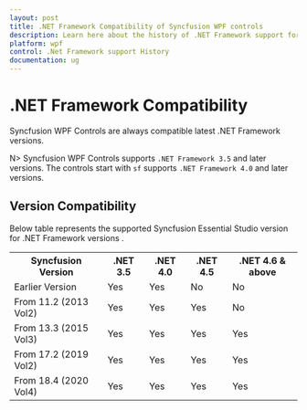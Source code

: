 ```yaml
---
layout: post
title: .NET Framework Compatibility of Syncfusion WPF controls
description: Learn here about the history of .NET Framework support for the Syncfusion WPF controls
platform: wpf
control: .Net Framework support History
documentation: ug
---
```

# .NET Framework Compatibility

Syncfusion WPF Controls are always compatible latest .NET Framework versions. 

N> Syncfusion WPF Controls supports `.NET Framework 3.5` and later versions. The controls start with `sf` supports `.NET Framework 4.0` and later versions.

## Version Compatibility

Below table represents the supported Syncfusion Essential Studio version for .NET Framework versions .

<table>
<tr>
<th>Syncfusion Version<br/></th>
<th>.NET 3.5<br/></th>
<th>.NET 4.0<br/></th>
<th>.NET 4.5<br/></th>
<th>.NET 4.6 & above<br/></th>
</tr>

<tr>
<td>Earlier Version<br/></td>
<td>Yes<br/></td>
<td>Yes<br/></td>
<td>No<br/></td>
<td>No<br/></td>
</tr>

<tr>
<td>
From 11.2 (2013 Vol2) <br/></td><td>
Yes<br/></td><td>
Yes<br/></td><td>
Yes<br/></td><td>
No<br/></td>
</tr>

<tr>
<td>
From 13.3 (2015 Vol3) <br/></td><td>
Yes<br/></td><td>
Yes<br/></td><td>
Yes<br/></td><td>
Yes<br/></td>
</tr>

<tr>
<td>
From 17.2 (2019 Vol2) <br/></td><td>
Yes<br/></td><td>
Yes<br/></td><td>
Yes<br/></td><td>
Yes<br/></td>
</tr>

<tr>
<td>
From 18.4 (2020 Vol4) <br/></td><td>
Yes<br/></td><td>
Yes<br/></td><td>
Yes<br/></td><td>
Yes<br/></td>
</tr>

</table>
